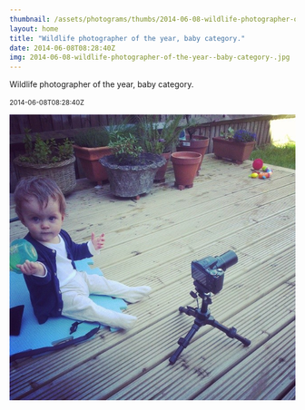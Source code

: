 ```yaml
---
thumbnail: /assets/photograms/thumbs/2014-06-08-wildlife-photographer-of-the-year--baby-category-.jpg
layout: home
title: "Wildlife photographer of the year, baby category."
date: 2014-06-08T08:28:40Z
img: 2014-06-08-wildlife-photographer-of-the-year--baby-category-.jpg
---
```


Wildlife photographer of the year, baby category.

<small>2014-06-08T08:28:40Z</small>

![Wildlife photographer of the year, baby category.](2014-06-08-wildlife-photographer-of-the-year--baby-category-.jpg)

